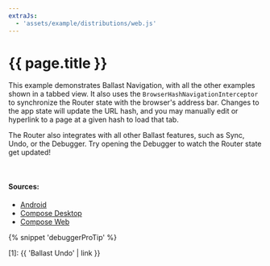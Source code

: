 ```yaml
---
extraJs:
  - 'assets/example/distributions/web.js'
---
```


# {{ page.title }}

This example demonstrates Ballast Navigation, with all the other examples shown in a tabbed view. It also uses the 
`BrowserHashNavigationInterceptor` to synchronize the Router state with the browser's address bar. Changes to the app 
state will update the URL hash, and you may manually edit or hyperlink to a page at a given hash to load that tab.

The Router also integrates with all other Ballast features, such as Sync, Undo, or the Debugger. Try opening the 
Debugger to watch the Router state get updated!

<div id="examples_navigation"></div>
<br>

#### Sources:

- [Android](https://github.com/copper-leaf/ballast/tree/main/examples/android/src/androidMain/java/com/copperleaf/ballast/examples/router)
- [Compose Desktop](https://github.com/copper-leaf/ballast/tree/main/examples/desktop/src/jvmMain/kotlin/com/copperleaf/ballast/examples/router)
- [Compose Web](https://github.com/copper-leaf/ballast/tree/main/examples/web/src/jsMain/kotlin/com/copperleaf/ballast/examples/router)

{% snippet 'debuggerProTip' %}

[1]: {{ 'Ballast Undo' | link }}
